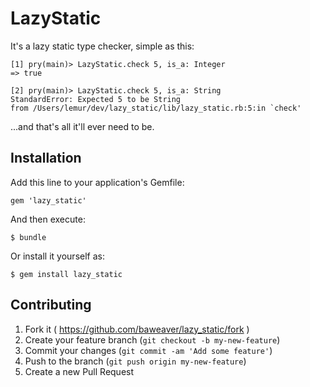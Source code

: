 # LazyStatic

It's a lazy static type checker, simple as this:

```
[1] pry(main)> LazyStatic.check 5, is_a: Integer
=> true

[2] pry(main)> LazyStatic.check 5, is_a: String
StandardError: Expected 5 to be String
from /Users/lemur/dev/lazy_static/lib/lazy_static.rb:5:in `check'
```

...and that's all it'll ever need to be.

## Installation

Add this line to your application's Gemfile:

    gem 'lazy_static'

And then execute:

    $ bundle

Or install it yourself as:

    $ gem install lazy_static

## Contributing

1. Fork it ( https://github.com/baweaver/lazy_static/fork )
2. Create your feature branch (`git checkout -b my-new-feature`)
3. Commit your changes (`git commit -am 'Add some feature'`)
4. Push to the branch (`git push origin my-new-feature`)
5. Create a new Pull Request
